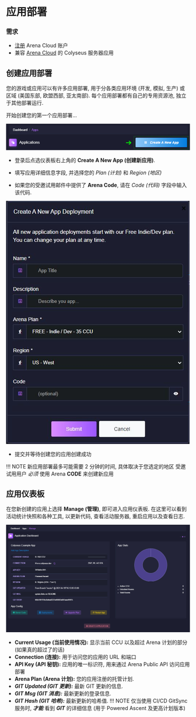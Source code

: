 # 应用部署

### 需求

* [注册](https://console.colyseus.io/register) Arena Cloud 账户
* 兼容 [Arena Cloud](../create-colyseus-server/) 的 Colyseus 服务器应用

## 创建应用部署

您的游戏或应用可以有许多应用部署, 用于分各类应用环境 (开发, 模拟, 生产) 或 区域 (美国东部, 欧盟西部, 亚太南部). 每个应用部署都有自己的专用资源池, 独立于其他部署运行.

开始创建您的第一个应用部署...

![新建应用按钮](../../images/create-new-app.jpg)

- 登录后点选仪表板右上角的 **Create A New App (创建新应用)**.

- 填写应用详细信息字段, 并选择您的 *Plan (计划)* 和 *Region (地区)*

- 如果您的受邀试用邮件中提供了 **Arena Code**, 请在 *Code (代码)* 字段中输入该代码.

![注册流程](../../images/create-app.jpg)

- 提交并等待创建您的应用创建成功

!!! NOTE
    新应用部署最多可能需要 2 分钟的时间, 具体取决于您选定的地区
    受邀试用用户 *必须* 使用 Arena **CODE** 来创建新应用

## 应用仪表板

在您新创建的应用上选择 **Manage (管理)**, 即可进入应用仪表板. 在这里可以看到活动统计快照和各种工具, 以更新代码, 查看活动服务器, 重启应用以及查看日志.

![Arena 应用管理界面](../../images/app-manage-details.jpg)

- **Current Usage (当前使用情况):** 显示当前 CCU 以及超过 Arena 计划的部分 (如果真的超过了的话)
- **Connection (连接):** 用于访问您的应用的 URL 和端口
- **API Key (API 秘钥):** 应用的唯一标识符, 用来通过 Arena Public API 访问应用部署
- **Arena Plan (Arena 计划):** 您的应用注册的托管计划.
- ***GIT Updated (GIT 更新):*** 最新 GIT 更新的信息.
- ***GIT Msg (GIT 消息):*** 最新更新的登录信息.
- ***GIT Hash (GIT 哈希):*** 最新更新的哈希值.
!!! NOTE
    仅当使用 CI/CD GitSync 服务时, ***才能*** 看到 ***GIT*** 的详细信息 (用于 Powered Ascent 及更高计划版本)
